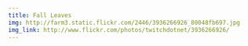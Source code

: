 ```yaml
---
title: Fall Leaves
img: http://farm3.static.flickr.com/2446/3936266926_80048fb697.jpg
img_link: http://www.flickr.com/photos/twitchdotnet/3936266926/
---
```

